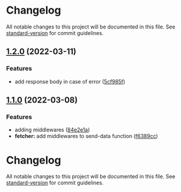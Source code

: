 # Changelog

All notable changes to this project will be documented in this file. See [standard-version](https://github.com/conventional-changelog/standard-version) for commit guidelines.

## [1.2.0](https://github.com/PaquitoSoft/fetcher/compare/v1.1.0...v1.2.0) (2022-03-11)


### Features

* add response body in case of error ([5cf985f](https://github.com/PaquitoSoft/fetcher/commit/5cf985f50e83b4a99ada5d90cd4571f53a640478))

## [1.1.0](https://github.com/PaquitoSoft/fetcher/compare/v1.0.0...v1.1.0) (2022-03-08)


### Features

* adding middlewares ([84e2e1a](https://github.com/PaquitoSoft/fetcher/commit/84e2e1a6eca2fb0512add0c7e85fe58de727cc03))
* **fetcher:** add middlewares to send-data function ([f6389cc](https://github.com/PaquitoSoft/fetcher/commit/f6389ccd9418b1c53b5b329ae5f8c063edc0a4af))

# Changelog

All notable changes to this project will be documented in this file. See [standard-version](https://github.com/conventional-changelog/standard-version) for commit guidelines.
